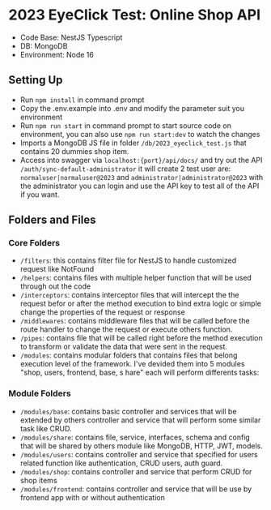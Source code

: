 # 2023 EyeClick Test: Online Shop API
- Code Base: NestJS Typescript
- DB: MongoDB
- Environment: Node 16

## Setting Up
- Run `npm install` in command prompt
- Copy the .env.example into .env and modify the parameter suit you environment
- Run `npm run start` in command prompt to start source code on environment, you can also use `npm run start:dev` to watch the changes
- Imports a MongoDB JS file in folder `/db/2023_eyeclick_test.js` that contains 20 dummies shop item.
- Access into swagger via `localhost:{port}/api/docs/` and try out the API `/auth/sync-default-administrator` it will create 2 test user are: `normaluser|normaluser@2023` and `administrator|administrator@2023` with the administrator you can login and use the API key to test all of the API if you want.
## Folders and Files
### Core Folders
- `/filters`: this contains filter file for NestJS to handle customized request like NotFound
- `/helpers`: contains files with multiple helper function that will be used through out the code
- `/interceptors`: contains interceptor files that will intercept the the request befor or after the method execution to bind extra logic or simple change the properties of the request or response
- `/middlewares`: contains middleware files that will be called before the route handler to change the request or execute others function.
- `/pipes`: contains file that will be called right before the method execution to transform or validate the data that were sent in the request.
- `/modules`: contains modular folders that contains files that belong execution level of the framework. I've devided them into 5 modules "shop, users, frontend, base, s hare" each will perform differents tasks:
### Module Folders
- `/modules/base`: contains basic controller and services that will be extended by others controller and service that will perform some similar task like CRUD.
- `/modules/share`: contains file, service, interfaces, schema and config that will be shared by others module like MongoDB, HTTP, JWT, models.
- `/modules/users`: contains controller and service that specified for users related function like authentication, CRUD users, auth guard.
- `/modules/shop`: contains controller and service that perform CRUD for shop items
- `/modules/frontend`: contains controller and service that will be use by frontend app with or without authentication

